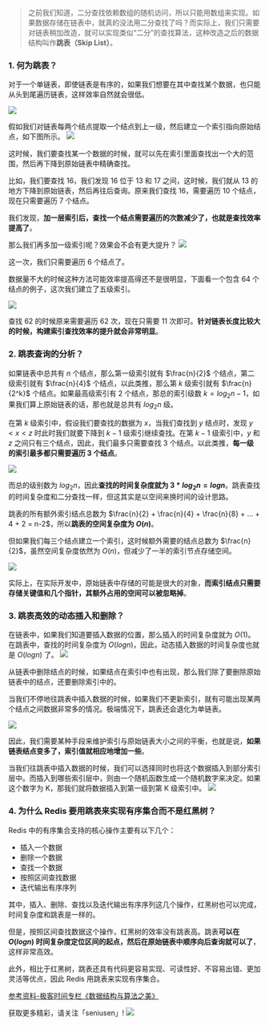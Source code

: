 > 之前我们知道，二分查找依赖数组的随机访问，所以只能用数组来实现。如果数据存储在链表中，就真的没法用二分查找了吗？而实际上，我们只需要对链表稍加改造，就可以实现类似“二分”的查找算法，这种改造之后的数据结构叫作**跳表（Skip List）**。


### 1. 何为跳表？

对于一个单链表，即使链表是有序的，如果我们想要在其中查找某个数据，也只能从头到尾遍历链表，这样效率自然就会很低。

![](https://upload-images.jianshu.io/upload_images/11895466-9ebf71ec46a7b8bb.jpg?imageMogr2/auto-orient/strip%7CimageView2/2/w/1240)

假如我们对链表每两个结点提取一个结点到上一级，然后建立一个索引指向原始结点，如下图所示。
![](https://upload-images.jianshu.io/upload_images/11895466-d12eeb6d83c04ea2.jpg?imageMogr2/auto-orient/strip%7CimageView2/2/w/1240)

这时候，我们要查找某一个数据的时候，就可以先在索引里面查找出一个大的范围，然后再下降到原始链表中精确查找。

比如，我们要查找 16，我们发现 16 位于 13 和 17 之间，这时候，我们就从 13 的地方下降到原始链表，然后再往后查询。原来我们查找 16，需要遍历 10 个结点，现在只需要遍历 7 个结点。

我们发现，**加一层索引后，查找一个结点需要遍历的次数减少了，也就是查找效率提高了**。

那么我们再多加一级索引呢？效果会不会有更大提升？
![](https://upload-images.jianshu.io/upload_images/11895466-3e64012aaa447ddf.jpg?imageMogr2/auto-orient/strip%7CimageView2/2/w/1240)

这一次，我们只需要遍历 6 个结点了。

数据量不大的时候这种方法可能效率提高得还不是很明显，下面看一个包含 64 个结点的例子，这次我们建立了五级索引。

![](https://upload-images.jianshu.io/upload_images/11895466-409e7396aa235046.jpg?imageMogr2/auto-orient/strip%7CimageView2/2/w/1240)

查找 62 的时候原来需要遍历 62 次，现在只需要 11 次即可。**针对链表长度比较大的时候，构建索引查找效率的提升就会非常明显**。

### 2. 跳表查询的分析？

如果链表中总共有  $n$ 个结点，那么第一级索引就有 $\frac{n}{2}$ 个结点，第二级索引就有 $\frac{n}{4}$ 个结点，以此类推，那么第  $k$  级索引就有 $\frac{n}{2^k}$ 个结点。如果最高级索引有 2 个结点，那总的索引级数  $k = log_2n - 1$，如果我们算上原始链表的话，那也就是总共有 $log_2n$ 级。  

在第 $k$  级索引中，假设我们要查找的数据为 $x$，当我们查找到 $y$ 结点时，发现 $y < x < z$ 时此时我们就要下降到 $k-1$  级索引继续查找。在第 $k-1$  级索引中，$y$ 和 $z$ 之间只有三个结点，因此，我们最多只需要查找 3 个结点。以此类推，**每一级的索引最多都只需要遍历 3 个结点**。

![](https://upload-images.jianshu.io/upload_images/11895466-70f76ef6bb09e46e.jpg?imageMogr2/auto-orient/strip%7CimageView2/2/w/1240)

而总的级别数为 $log_2n$，因此**查找的时间复杂度就为 $3* log_2n = logn$**。跳表查找的时间复杂度和二分查找一样，但这其实是以空间来换时间的设计思路。

跳表的所有额外索引结点总数为 $\frac{n}{2} + \frac{n}{4} + \frac{n}{8} + ... + 4 + 2 = n-2$，所以**跳表的空间复杂度为 $O(n)$**。

但如果我们每三个结点建立一个索引，这时候额外需要的结点总数为  $\frac{n}{2}$，虽然空间复杂度依然为 $O(n)$，但减少了一半的索引节点存储空间。

![](https://upload-images.jianshu.io/upload_images/11895466-1869ac0407d779b6.jpg?imageMogr2/auto-orient/strip%7CimageView2/2/w/1240)

实际上，在实际开发中，原始链表中存储的可能是很大的对象，**而索引结点只需要存储关键值和几个指针，其额外占用的空间可以被忽略掉**。

### 3. 跳表高效的动态插入和删除？

在链表中，如果我们知道要插入数据的位置，那么插入的时间复杂度就为 $O(1)$。在跳表中，查找的时间复杂度为 $O(logn)$，因此，动态插入数据的时间复杂度也就是 $O(logn)$ 了。
![](https://upload-images.jianshu.io/upload_images/11895466-31f81dbc3e43b998.jpg?imageMogr2/auto-orient/strip%7CimageView2/2/w/1240)

从链表中删除结点的时候，如果结点在索引中也有出现，那么我们除了要删除原始链表中的结点，还要删除索引中的。

当我们不停地往跳表中插入数据的时候，如果我们不更新索引，就有可能出现某两个结点之间数据非常多的情况。极端情况下，跳表还会退化为单链表。

![](https://upload-images.jianshu.io/upload_images/11895466-d08b252eeac6a585.jpg?imageMogr2/auto-orient/strip%7CimageView2/2/w/1240)

因此，我们需要某种手段来维护索引与原始链表大小之间的平衡，也就是说，**如果链表结点变多了，索引值就相应地增加一些**。

当我们往跳表中插入数据的时候，我们可以选择同时也将这个数据插入到部分索引层中。而插入到哪些索引层中，则由一个随机函数生成一个随机数字来决定。如果这个数字为 K，那我们就将数据插入到第一级到第 K 级索引中。
![](https://upload-images.jianshu.io/upload_images/11895466-3c7e1460f2375910.jpg?imageMogr2/auto-orient/strip%7CimageView2/2/w/1240)

### 4. 为什么 Redis 要用跳表来实现有序集合而不是红黑树？

Redis 中的有序集合支持的核心操作主要有以下几个：
- 插入一个数据
- 删除一个数据
- 查找一个数据
- 按照区间查找数据
- 迭代输出有序序列

其中，插入、删除、查找以及迭代输出有序序列这几个操作，红黑树也可以完成，时间复杂度和跳表是一样的。

但是，按照区间查找数据这个操作，红黑树的效率没有跳表高。跳表**可以在 $O(logn)$ 时间复杂度定位区间的起点，然后在原始链表中顺序向后查询就可以了**，这样非常高效。

此外，相比于红黑树，跳表还具有代码更容易实现、可读性好、不容易出错、更加灵活等优点，因此 Redis 用跳表来实现有序集合。

[参考资料-极客时间专栏《数据结构与算法之美》](https://time.geekbang.org/column/126)

获取更多精彩，请关注「seniusen」! 
![](https://upload-images.jianshu.io/upload_images/11895466-ee82f7655f20bfeb.jpg?imageMogr2/auto-orient/strip%7CimageView2/2/w/1240)
